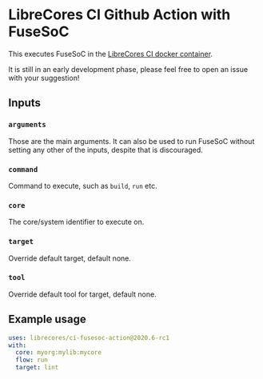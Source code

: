 # LibreCores CI Github Action with FuseSoC

This executes FuseSoC in the [LibreCores CI docker
container](https://github.com/librecores/ci-docker-image).

It is still in an early development phase, please feel free to open an issue
with your suggestion!

## Inputs

### `arguments`

Those are the main arguments. It can also be used to run FuseSoC without setting
any other of the inputs, despite that is discouraged.

### `command`

Command to execute, such as `build`, `run` etc.

### `core`

The core/system identifier to execute on.

### `target`

Override default target, default none.

### `tool`

Override default tool for target, default none.

## Example usage

```yaml
uses: librecores/ci-fusesoc-action@2020.6-rc1
with:
  core: myorg:mylib:mycore
  flow: run
  target: lint
```
